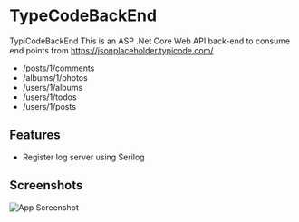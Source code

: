 
# TypeCodeBackEnd
TypiCodeBackEnd
This is an ASP .Net Core Web API back-end to consume end points from https://jsonplaceholder.typicode.com/

- /posts/1/comments
- /albums/1/photos
- /users/1/albums
- /users/1/todos
- /users/1/posts




## Features


- Register log server using Serilog


## Screenshots

![App Screenshot](https://via.placeholder.com/468x300?text=App+Screenshot+Here)


